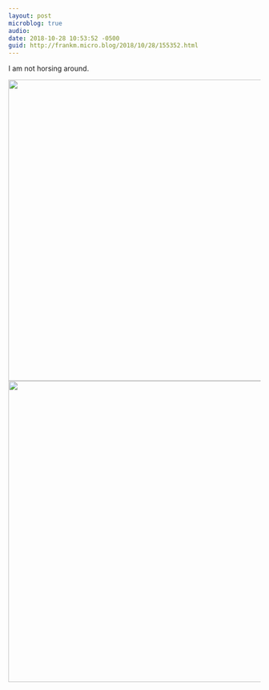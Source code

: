 ```yaml
---
layout: post
microblog: true
audio: 
date: 2018-10-28 10:53:52 -0500
guid: http://frankm.micro.blog/2018/10/28/155352.html
---
```

I am not horsing around.

<img src="https://frankmcpherson.blog/uploads/2018/9a4b937af2.jpg" width="600" height="600" /><img src="https://frankmcpherson.blog/uploads/2018/b8ac9e61a6.jpg" width="600" height="600" />
